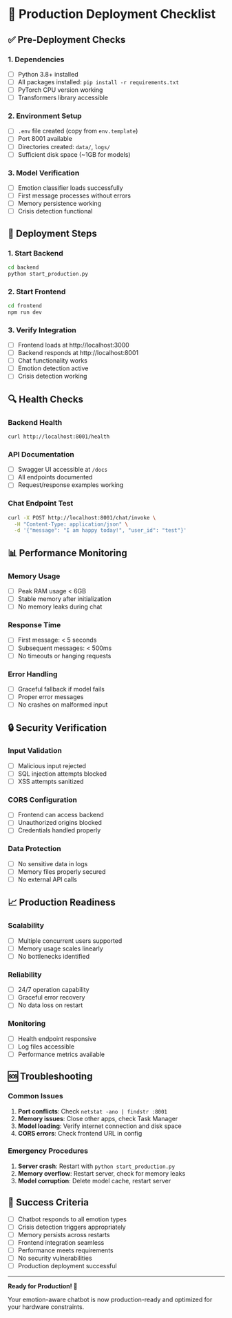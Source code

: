 # 🚀 Production Deployment Checklist

## ✅ Pre-Deployment Checks

### 1. Dependencies
- [ ] Python 3.8+ installed
- [ ] All packages installed: `pip install -r requirements.txt`
- [ ] PyTorch CPU version working
- [ ] Transformers library accessible

### 2. Environment Setup
- [ ] `.env` file created (copy from `env.template`)
- [ ] Port 8001 available
- [ ] Directories created: `data/`, `logs/`
- [ ] Sufficient disk space (~1GB for models)

### 3. Model Verification
- [ ] Emotion classifier loads successfully
- [ ] First message processes without errors
- [ ] Memory persistence working
- [ ] Crisis detection functional

## 🚀 Deployment Steps

### 1. Start Backend
```bash
cd backend
python start_production.py
```

### 2. Start Frontend
```bash
cd frontend
npm run dev
```

### 3. Verify Integration
- [ ] Frontend loads at http://localhost:3000
- [ ] Backend responds at http://localhost:8001
- [ ] Chat functionality works
- [ ] Emotion detection active
- [ ] Crisis detection working

## 🔍 Health Checks

### Backend Health
```bash
curl http://localhost:8001/health
```

### API Documentation
- [ ] Swagger UI accessible at `/docs`
- [ ] All endpoints documented
- [ ] Request/response examples working

### Chat Endpoint Test
```bash
curl -X POST http://localhost:8001/chat/invoke \
  -H "Content-Type: application/json" \
  -d '{"message": "I am happy today!", "user_id": "test"}'
```

## 📊 Performance Monitoring

### Memory Usage
- [ ] Peak RAM usage < 6GB
- [ ] Stable memory after initialization
- [ ] No memory leaks during chat

### Response Time
- [ ] First message: < 5 seconds
- [ ] Subsequent messages: < 500ms
- [ ] No timeouts or hanging requests

### Error Handling
- [ ] Graceful fallback if model fails
- [ ] Proper error messages
- [ ] No crashes on malformed input

## 🔒 Security Verification

### Input Validation
- [ ] Malicious input rejected
- [ ] SQL injection attempts blocked
- [ ] XSS attempts sanitized

### CORS Configuration
- [ ] Frontend can access backend
- [ ] Unauthorized origins blocked
- [ ] Credentials handled properly

### Data Protection
- [ ] No sensitive data in logs
- [ ] Memory files properly secured
- [ ] No external API calls

## 📈 Production Readiness

### Scalability
- [ ] Multiple concurrent users supported
- [ ] Memory usage scales linearly
- [ ] No bottlenecks identified

### Reliability
- [ ] 24/7 operation capability
- [ ] Graceful error recovery
- [ ] No data loss on restart

### Monitoring
- [ ] Health endpoint responsive
- [ ] Log files accessible
- [ ] Performance metrics available

## 🆘 Troubleshooting

### Common Issues
1. **Port conflicts**: Check `netstat -ano | findstr :8001`
2. **Memory issues**: Close other apps, check Task Manager
3. **Model loading**: Verify internet connection and disk space
4. **CORS errors**: Check frontend URL in config

### Emergency Procedures
1. **Server crash**: Restart with `python start_production.py`
2. **Memory overflow**: Restart server, check for memory leaks
3. **Model corruption**: Delete model cache, restart server

## 🎯 Success Criteria

- [ ] Chatbot responds to all emotion types
- [ ] Crisis detection triggers appropriately
- [ ] Memory persists across restarts
- [ ] Frontend integration seamless
- [ ] Performance meets requirements
- [ ] No security vulnerabilities
- [ ] Production deployment successful

---

**Ready for Production! 🚀**

Your emotion-aware chatbot is now production-ready and optimized for your hardware constraints.
